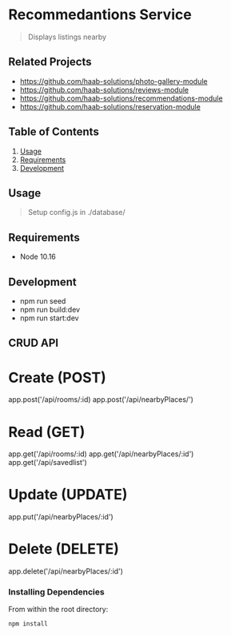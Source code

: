 # Recommedantions Service

> Displays listings nearby

## Related Projects

  - https://github.com/haab-solutions/photo-gallery-module
  - https://github.com/haab-solutions/reviews-module
  - https://github.com/haab-solutions/recommendations-module
  - https://github.com/haab-solutions/reservation-module

## Table of Contents

1. [Usage](#Usage)
1. [Requirements](#requirements)
1. [Development](#development)

## Usage

> Setup config.js in ./database/

## Requirements

- Node 10.16

## Development

- npm run seed
- npm run build:dev
- npm run start:dev

## CRUD API
# Create (POST)
app.post('/api/rooms/:id)
app.post('/api/nearbyPlaces/')

# Read (GET)
app.get('/api/rooms/:id)
app.get('/api/nearbyPlaces/:id')
app.get('/api/savedlist')

# Update (UPDATE)
app.put('/api/nearbyPlaces/:id')

# Delete (DELETE)
app.delete('/api/nearbyPlaces/:id')




### Installing Dependencies

From within the root directory:

```sh
npm install
```

